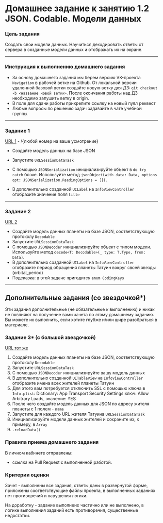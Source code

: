 # Домашнее задание к занятию 1.2 	JSON. Codable. Модели данных

### Цель задания

Создать свои модели данных. Научиться декодировать ответы от сервера в созданные модели данных и отображать их на экране.

------

### Инструкция к выполнению домашнего задания

* За основу домашнего задания мы берем версию VK-проекта `Navigation` в рабочей ветке на Github. 
От локальной версии удаленной базовой ветки создайте новую ветку для ДЗ: `git checkout -b <название новой ветки>`. 
После окончания работы над ДЗ необходимо запушить ветку в origin.
* В поле для сдачи работы прикрепите ссылку на новый пулл реквест
* Любые вопросы по решению задач задавайте в чате учебной группы.

---

### Задание 1

[URL 1](https://jsonplaceholder.typicode.com/todos/) - /{любой номер на ваше усмотрение}

- Создайте модель данных на базе JSON
- Запустите `URLSessionDataTask` 
- С помощью `JSONSerialization` инициализируйте объект в `do try catch` блоке. Используйте метод `jsonObject(with data: Data, options opt: JSONSerialization.ReadingOptions = [])`.

- В дополнительно созданной `UILabel` на `InfoViewController` отобразите значение поля `title`

---

### Задание 2

[URL 2](https://swapi.dev/api/planets/1)

- Создайте модель данных планеты на базе JSON, соответствующую протоколу `Decodable` 
- Запустите `URLSessionDataTask` 
- С помощью `JSONDecoder` инициализируйте объект с типом модели. Используйте метод `decode<T: Decodable>(_ type: T.Type, from: Data)`.
- В дополнительно созданной `UILabel` на `InfoViewController` отобразите период обращения планеты Татуин вокруг своей звезды (orbital_period)
- Подсказка: в этой задаче пригодится `enum CodingKeys` 

---

## Дополнительные задания (со звездочкой*)

Эти задания дополнительные (не обязательные к выполнению) и никак не повлияют на получение вами зачета по этому домашнему заданию. Вы можете их выполнить, если хотите глубже и/или шире разобраться в материале.

### Задание 3* (с большой звездочкой)

[URL тот же](https://swapi.dev/api/planets/1)

1. Создайте модель данных планеты на базе JSON, соответствующую протоколу `Decodable` 
2. Запустите `URLSessionDataTask` 
3. С помощью `JSONDecoder` инициализируйте вашу модель данных
4. В дополнительно созданной `UITableView` на `InfoViewController` отобразите имена всех жителей планеты Татуин
5. Для этого вам потребуется отключить SSL с помощью ключа в `Info.plist`: 
    Dictionary: App Transport Security Settings
    ключ: Allow Arbitrary Loads, значение: YES
6. После чего создайте модель данных для JSON по адресу жителя планеты с 1 полем - `name` 
7. Запустите для каждого URL жителя Татуина `URLSessionDataTask`
8. Инициализируйте модели данных жителей и сохраните их, к примеру, в `Array` 
9. `.reloadData()`


### Правила приема домашнего задания

В личном кабинете отправлены:

- ссылка на Pull Request с выполненной работой.

### Критерии оценки

Зачет - выполнены все задания, ответы даны в развернутой форме, приложены соответствующие файлы проекта, в выполненных заданиях нет противоречий и нарушения логики.

На доработку - задание выполнено частично или не выполнено, в логике выполнения заданий есть противоречия, существенные недостатки.
